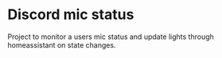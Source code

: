 # Discord mic status

Project to monitor a users mic status and update lights through homeassistant
on state changes.
